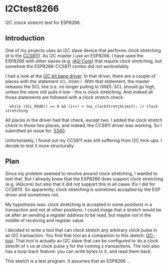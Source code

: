 # I2Ctest8266
I2C (clock stretch) test for ESP8266.


## Introduction
One of my projects uses an I2C slave device that performs clock stretching 
(it is the [CCS811](https://github.com/maarten-pennings/CCS811)).
As I2C master I use an ESP8266. I have used the ESP8266 with other slaves 
(e.g. [iAQ-Core](https://github.com/maarten-pennings/iAQcore)) 
that require clock stretching, but somehow the ESP8266-CCS811 combo did not workreliably.

I had a look at the [I2C bit bang driver](https://github.com/esp8266/Arduino/blob/master/cores/esp8266/core_esp8266_si2c.c).
In that driver, there are a couple of places with the statement `SCL_HIGH()`.
With that statement, the master releases the SCL line (i.e. no longer pulling to GND). 
SCL should go high, unless the _slave_ still pulls it low - this is clock stretching.
And indeed all those statements are followed with a clock stretch check:
```
  while (SCL_READ() == 0 && (i++) < twi_clockStretchLimit); // Clock stretching
```

All places in the driver had that check, except two.
I added the clock stretch check in those two places, and indeed, the CCS811 driver was working.
So I submitted an issue for: [5340](https://github.com/esp8266/Arduino/issues/5340).

Unfortunately, I found out my CCS811 was still suffering from I2C hick-ups.
I decide to test it more structurally.


## Plan
Since my problem seemed to revolve around clock stretching, I wanted to test that.
But I already knew that the ESP8266 does support clock stretching (e.g. iAQcore)
but also that it did not support this in all cases (fix I did for CCS811).
So apparently, clock stretching is sometines accepted by the ESP driver and sometimes not.

My hypothesis was: clock stretching is accepted in some _positions_ in a transaction and not at other positions.
I could image that a stretch would be ok after an sending a register address to be read, 
but maybe not in the middle of receiving and register value.

I decided to write a tool that can clock stretch any arbitrary clock pulse in an I2C transaction.
You find that tool as a companion to this sketch: [I2C-tool](../I2C-tool). That tool 
is actually an I2C slave that can be configured to do a clock strecth of x us at 
clock pulse y for the coming z transactions. The tool also has a loop-back feature: 
you can write bytes to it, and read them back.

This sketch is a test program.
It assumes that an ESP8266 ...







